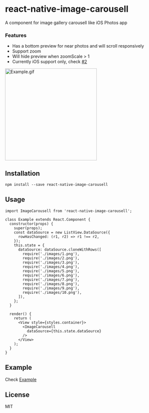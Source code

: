 # react-native-image-carousell
A component for image gallery carousell like iOS Photos app

### Features
- Has a bottom preview for near photos and will scroll responsively
- Support zoom
- Will hide preview when zoomScale > 1
- Currently iOS support only, check [#2](https://github.com/Kudo/react-native-image-carousell/issues/2)

<img src="https://raw.githubusercontent.com/Kudo/react-native-image-carousell/master/Example/images/Example.gif" width="300" alt="Example.gif" />

## Installation
```
npm install --save react-native-image-carousell
```

## Usage
```es6
import ImageCarousell from 'react-native-image-carousell';

class Example extends React.Component {
  constructor(props) {
    super(props);
    const dataSource = new ListView.DataSource({
      rowHasChanged: (r1, r2) => r1 !== r2,
    });
    this.state = {
      dataSource: dataSource.cloneWithRows([
        require('./images/1.png'),
        require('./images/2.png'),
        require('./images/3.png'),
        require('./images/4.png'),
        require('./images/5.png'),
        require('./images/6.png'),
        require('./images/7.png'),
        require('./images/8.png'),
        require('./images/9.png'),
        require('./images/10.png'),
      ]),
    };
  }
  
  render() {
    return (
      <View style={styles.container}>
        <ImageCarousell
          dataSource={this.state.dataSource}
        />
      </View>
    );
  }
}
```

## Example
Check [Example](https://github.com/Kudo/react-native-image-carousell/tree/master/Example)

## License
MIT
